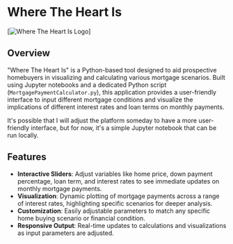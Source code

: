 # Where The Heart Is

[![Where The Heart Is Logo](https://raw.githubusercontent.com/Mike-Bros/WhereTheHeartIs/assets/logo.png)]

## Overview

"Where The Heart Is" is a Python-based tool designed to aid prospective homebuyers in visualizing and calculating
various mortgage scenarios. Built using Jupyter notebooks and a dedicated Python
script (`MortgagePaymentCalculator.py`), this application provides a user-friendly interface to input different mortgage
conditions and visualize the implications of different interest rates and loan terms on monthly payments.

It's possible that I will adjust the platform someday to have a more user-friendly interface, but for now, it's a simple
Jupyter notebook that can be run locally.

## Features

- **Interactive Sliders**: Adjust variables like home price, down payment percentage, loan term, and interest rates to
  see immediate updates on monthly mortgage payments.
- **Visualization**: Dynamic plotting of mortgage payments across a range of interest rates, highlighting specific
  scenarios for deeper analysis.
- **Customization**: Easily adjustable parameters to match any specific home buying scenario or financial condition.
- **Responsive Output**: Real-time updates to calculations and visualizations as input parameters are adjusted.

